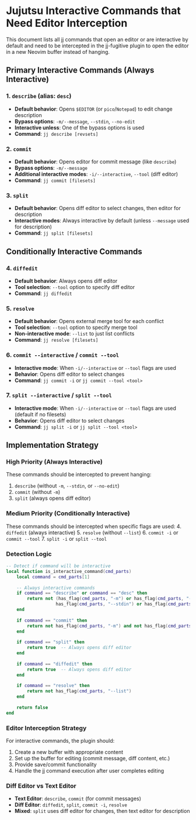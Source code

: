 # Jujutsu Interactive Commands that Need Editor Interception

This document lists all jj commands that open an editor or are interactive by default and need to be intercepted in the jj-fugitive plugin to open the editor in a new Neovim buffer instead of hanging.

## Primary Interactive Commands (Always Interactive)

### 1. `describe` (alias: `desc`)
- **Default behavior**: Opens `$EDITOR` (or `pico`/`Notepad`) to edit change description
- **Bypass options**: `-m/--message`, `--stdin`, `--no-edit`
- **Interactive unless**: One of the bypass options is used
- **Command**: `jj describe [revsets]`

### 2. `commit`
- **Default behavior**: Opens editor for commit message (like `describe`)
- **Bypass options**: `-m/--message`
- **Additional interactive modes**: `-i/--interactive`, `--tool` (diff editor)
- **Command**: `jj commit [filesets]`

### 3. `split`
- **Default behavior**: Opens diff editor to select changes, then editor for description
- **Interactive modes**: Always interactive by default (unless `--message` used for description)
- **Command**: `jj split [filesets]`

## Conditionally Interactive Commands

### 4. `diffedit`
- **Default behavior**: Always opens diff editor
- **Tool selection**: `--tool` option to specify diff editor
- **Command**: `jj diffedit`

### 5. `resolve`
- **Default behavior**: Opens external merge tool for each conflict
- **Tool selection**: `--tool` option to specify merge tool
- **Non-interactive mode**: `--list` to just list conflicts
- **Command**: `jj resolve [filesets]`

### 6. `commit --interactive` / `commit --tool`
- **Interactive mode**: When `-i/--interactive` or `--tool` flags are used
- **Behavior**: Opens diff editor to select changes
- **Command**: `jj commit -i` or `jj commit --tool <tool>`

### 7. `split --interactive` / `split --tool`
- **Interactive mode**: When `-i/--interactive` or `--tool` flags are used (default if no filesets)
- **Behavior**: Opens diff editor to select changes
- **Command**: `jj split -i` or `jj split --tool <tool>`

## Implementation Strategy

### High Priority (Always Interactive)
These commands should be intercepted to prevent hanging:
1. `describe` (without `-m`, `--stdin`, or `--no-edit`)
2. `commit` (without `-m`)
3. `split` (always opens diff editor)

### Medium Priority (Conditionally Interactive)
These commands should be intercepted when specific flags are used:
4. `diffedit` (always interactive)
5. `resolve` (without `--list`)
6. `commit -i` or `commit --tool`
7. `split -i` or `split --tool`

### Detection Logic
```lua
-- Detect if command will be interactive
local function is_interactive_command(cmd_parts)
    local command = cmd_parts[1]
    
    -- Always interactive commands
    if command == "describe" or command == "desc" then
        return not (has_flag(cmd_parts, "-m") or has_flag(cmd_parts, "--message") or 
                   has_flag(cmd_parts, "--stdin") or has_flag(cmd_parts, "--no-edit"))
    end
    
    if command == "commit" then
        return not has_flag(cmd_parts, "-m") and not has_flag(cmd_parts, "--message")
    end
    
    if command == "split" then
        return true  -- Always opens diff editor
    end
    
    if command == "diffedit" then
        return true  -- Always opens diff editor
    end
    
    if command == "resolve" then
        return not has_flag(cmd_parts, "--list")
    end
    
    return false
end
```

### Editor Interception Strategy
For interactive commands, the plugin should:
1. Create a new buffer with appropriate content
2. Set up the buffer for editing (commit message, diff content, etc.)
3. Provide save/commit functionality
4. Handle the jj command execution after user completes editing

### Diff Editor vs Text Editor
- **Text Editor**: `describe`, `commit` (for commit messages)
- **Diff Editor**: `diffedit`, `split`, `commit -i`, `resolve`
- **Mixed**: `split` uses diff editor for changes, then text editor for description
